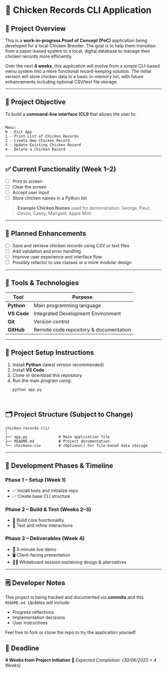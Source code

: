 # 🐔 Chicken Records CLI Application

## 📌 Project Overview

This is a **work-in-progress Proof of Concept (PoC)** application being developed for a local Chicken Breeder. The goal is to help them transition from a paper-based system to a local, digital database to manage their chicken records more efficiently.

Over the next **4 weeks**, this application will evolve from a simple CLI-based menu system into a more functional record-keeping solution. The initial version will store chicken data in a basic in-memory list, with future enhancements including optional CSV/text file storage.

---

## 🎯 Project Objective

To build a **command-line interface (CLI)** that allows the user to:

```

Menu:
0 - Exit App
1 - Print List of Chicken Records
2 - Create New Chicken Record
3 - Update Existing Chicken Record
4 - Delete a Chicken Record

````

---

## ✅ Current Functionality (Week 1–2)

- [ ] Print to screen  
- [ ] Clear the screen  
- [ ] Accept user input  
- [ ] Store chicken names in a Python list  

> **Example Chicken Names** used for demonstration:
> George, Fleur, Devon, Casey, Marigold, Apple Mint

---

## 🚧 Planned Enhancements

- [ ] Save and retrieve chicken records using CSV or text files  
- [ ] Add validation and error handling  
- [ ] Improve user experience and interface flow  
- [ ] Possibly refactor to use classes or a more modular design

---

## 🧰 Tools & Technologies

| Tool       | Purpose                            |
|------------|------------------------------------|
| **Python** | Main programming language          |
| **VS Code**| Integrated Development Environment |
| **Git**    | Version control                    |
| **GitHub** | Remote code repository & documentation |

---

## 📁 Project Setup Instructions

1. Install **Python** (latest version recommended)
2. Install **VS Code**
3. Clone or download this repository
4. Run the main program using:  
   ```bash
   python app.py




## 🗂 Project Structure (Subject to Change)

```
chicken-records-cli/
│
├── app.py              # Main application file
├── README.md           # Project documentation
└── chickens.csv        # (Optional) For file-based data storage
```

---

## 🧪 Development Phases & Timeline

### Phase 1 – Setup (Week 1)

* ✅ Install tools and initialize repo
* ✅ Create base CLI structure

### Phase 2 – Build & Test (Weeks 2–3)

* 🔧 Build core functionality
* 🧪 Test and refine interactions

### Phase 3 – Deliverables (Week 4)

* 🎥 5-minute live demo
* 🖥 Client-facing presentation
* 🧑‍🏫 Whiteboard session explaining design & alternatives

---

## 🗒️ Developer Notes

This project is being tracked and documented via **commits** and this `README.md`. Updates will include:

* Progress reflections
* Implementation decisions
* User instructions

Feel free to fork or clone the repo to try the application yourself.



## 📅 Deadline

**4 Weeks from Project Initiation**
📌 *Expected Completion: \[30/06/2025 + 4 Weeks]*



